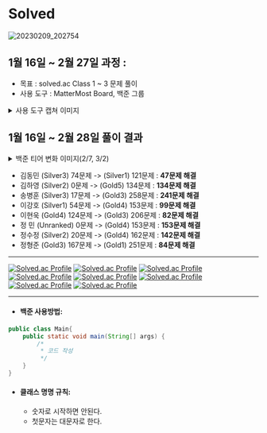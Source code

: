 # Solved
![20230209_202754](https://user-images.githubusercontent.com/92148521/222344952-3174db27-856a-4306-bbb8-e0d8c047d072.jpg)

## 1월 16일 ~ 2월 27일 과정 :
- 목표 : solved.ac Class 1 ~ 3 문제 풀이
- 사용 도구 : MatterMost Board, 백준 그룹
<details>
<summary>사용 도구 캡쳐 이미지</summary>
<div markdown="1">
  <ul>
    <img src="https://user-images.githubusercontent.com/92148521/222338945-1ae31b75-a95d-4ee8-a2b9-b3ca3e5fbfd3.png" width="600" height="300"/>
    <img src="https://user-images.githubusercontent.com/92148521/222338958-05c21c94-d785-4038-9777-84082221f258.png" width="600" height="300"/>
    <img src="https://user-images.githubusercontent.com/92148521/222339057-37980fba-e3c6-4c2f-aafe-d06080a26430.png" width="600" height="450"/>
    <img src="https://user-images.githubusercontent.com/92148521/222339104-78eb6688-56a6-4661-a069-8c02daffce91.png" width="600" height="1000"/>
  </ul>
</div>
</details> 

<!--
![Image Pasted at 2023-3-2 14-10](https://user-images.githubusercontent.com/92148521/222338945-1ae31b75-a95d-4ee8-a2b9-b3ca3e5fbfd3.png){: width="200" height="150"}
![Image Pasted at 2023-3-2 14-11](https://user-images.githubusercontent.com/92148521/222338958-05c21c94-d785-4038-9777-84082221f258.png){: width="200" height="150"}
![image](https://user-images.githubusercontent.com/92148521/222339057-37980fba-e3c6-4c2f-aafe-d06080a26430.png){: width="200" height="150"}
![Image Pasted at 2023-3-2 14-12](https://user-images.githubusercontent.com/92148521/222339104-78eb6688-56a6-4661-a069-8c02daffce91.png){: width="200" height="400"}
-->

## 1월 16일 ~ 2월 28일 풀이 결과  

<details>
<summary>백준 티어 변화 이미지(2/7, 3/2)</summary>
<div markdown="1">
  <ul>
    <img src="https://user-images.githubusercontent.com/92148521/222338624-744e3265-3e70-441b-961c-3b2552ad09c6.png" width="600" height="600"/>
    <img src="https://user-images.githubusercontent.com/92148521/222338640-18fe1d95-26e5-45c9-b948-852c764d8957.png" width="600" height="700"/>
  </ul>
</div>
</details> 

<!--
![1677733643063](https://user-images.githubusercontent.com/92148521/222338624-744e3265-3e70-441b-961c-3b2552ad09c6.png)
![Image Pasted at 2023-3-2 14-09](https://user-images.githubusercontent.com/92148521/222338640-18fe1d95-26e5-45c9-b948-852c764d8957.png)
-->
   
- 김동민 (Silver3) 74문제 -> (Silver1) 121문제 : **47문제 해결**
- 김하영 (Silver2) 0문제 -> (Gold5) 134문제 : **134문제 해결**
- 송병훈 (Silver3) 17문제 -> (Gold3) 258문제 : **241문제 해결**
- 이강호 (Silver1) 54문제 -> (Gold4) 153문제 : **99문제 해결**
- 이현욱 (Gold4) 124문제 -> (Gold3) 206문제 : **82문제 해결**
- 정 민  (Unranked) 0문제 -> (Gold4) 153문제 : **153문제 해결**
- 정수정 (Silver2) 20문제 -> (Gold4) 162문제 : **142문제 해결**
- 정형준 (Gold3) 167문제 -> (Gold1) 251문제 : **84문제 해결**

---

[![Solved.ac Profile](http://mazassumnida.wtf/api/v2/generate_badge?boj=anwjr41)](https://solved.ac/anwjr41)
[![Solved.ac Profile](http://mazassumnida.wtf/api/v2/generate_badge?boj=haha0691)](https://solved.ac/haha0691)
[![Solved.ac Profile](http://mazassumnida.wtf/api/v2/generate_badge?boj=thdqudgns)](https://solved.ac/thdqudgns)
[![Solved.ac Profile](http://mazassumnida.wtf/api/v2/generate_badge?boj=gleehave)](https://solved.ac/gleehave)
[![Solved.ac Profile](http://mazassumnida.wtf/api/v2/generate_badge?boj=dldnr789)](https://solved.ac/dldnr789)
[![Solved.ac Profile](http://mazassumnida.wtf/api/v2/generate_badge?boj=k3371548)](https://solved.ac/k3371548)
[![Solved.ac Profile](http://mazassumnida.wtf/api/v2/generate_badge?boj=worend365)](https://solved.ac/worend365)
[![Solved.ac Profile](http://mazassumnida.wtf/api/v2/generate_badge?boj=wjd5126)](https://solved.ac/wjd5126)

---

- #### 백준 사용방법: 
  
```java
public class Main{
    public static void main(String[] args) {
        /*
         * 코드 작성
         */
    }
}
```

- #### 클래스 명명 규칙:    
  - 숫자로 시작하면 안된다.
  - 첫문자는 대문자로 한다.

<!--
[![Solved.ac Profile](http://mazassumnida.wtf/api/v2/generate_badge?boj=mmnm3)](https://solved.ac/mmnm3)
[![Solved.ac Profile](http://mazassumnida.wtf/api/v2/generate_badge?boj=rkdgus4560)](https://solved.ac/rkdgus4560)
[![Solved.ac Profile](http://mazassumnida.wtf/api/v2/generate_badge?boj=rladmstj14)](https://solved.ac/rladmstj14)
[![Solved.ac Profile](http://mazassumnida.wtf/api/v2/generate_badge?boj=qag331)](https://solved.ac/qag331)
[![Solved.ac Profile](http://mazassumnida.wtf/api/v2/generate_badge?boj=songkey)](https://solved.ac/songkey)
[![Solved.ac Profile](http://mazassumnida.wtf/api/v2/generate_badge?boj=masonmount19)](https://solved.ac/masonmount19)
[![Solved.ac Profile](http://mazassumnida.wtf/api/v2/generate_badge?boj=csg1353)](https://solved.ac/csg1353)
[![Solved.ac Profile](http://mazassumnida.wtf/api/v2/generate_badge?boj=dayoung100)](https://solved.ac/dayoung100)
[![Solved.ac Profile](http://mazassumnida.wtf/api/v2/generate_badge?boj=c0mmedes7)](https://solved.ac/c0mmedes7)
[![Solved.ac Profile](http://mazassumnida.wtf/api/v2/generate_badge?boj=yeongkyo1997)](https://solved.ac/yeongkyo1997)
[![Solved.ac Profile](http://mazassumnida.wtf/api/v2/generate_badge?boj=wnsdud12365)](https://solved.ac/wnsdud12365)
[![Solved.ac Profile](http://mazassumnida.wtf/api/v2/generate_badge?boj=wjdgusaho)](https://solved.ac/wjdgusaho)
[![Solved.ac Profile](http://mazassumnida.wtf/api/v2/generate_badge?boj=trappist96)](https://solved.ac/trappist96)
[![Solved.ac Profile](http://mazassumnida.wtf/api/v2/generate_badge?boj=minseo0421)](https://solved.ac/minseo0421)
[![Solved.ac Profile](http://mazassumnida.wtf/api/v2/generate_badge?boj=uneap)](https://solved.ac/uneap)
[![Solved.ac Profile](http://mazassumnida.wtf/api/v2/generate_badge?boj=ghddbqls)](https://solved.ac/ghddbqls)
[![Solved.ac Profile](http://mazassumnida.wtf/api/v2/generate_badge?boj=suniie)](https://solved.ac/suniie)

<details>
<summary>MEMBER</summary>
<div markdown="1">
  <ul>
    <li><a href="https://github.com/SolvedMaster/Solved/tree/master/rldehdals"><strong>김동민</strong></a></li>
    <li><a href="https://github.com/SolvedMaster/Solved/tree/master/rlagkdud"><strong>김하영</strong></a></li>
    <li><a href="https://github.com/SolvedMaster/Solved/tree/master/%EC%86%A1%EB%B3%91%ED%9B%88"><strong>송병훈</strong></a></li>
    <li><a href="https://github.com/SolvedMaster/Solved/tree/master/dlrkdgh"><strong>이강호</strong></a></li>
    <li><a href="https://github.com/SolvedMaster/Solved/tree/master/dlgusdnr"><strong>이현욱</strong></a></li>
    <li><a href="https://github.com/SolvedMaster/Solved/tree/master/wjdals"><strong>정민</strong></a></li>
    <li><a href="https://github.com/SolvedMaster/Solved/tree/master/wjdtnwjd"><strong>정수정</strong></a></li>
    <li><a href="https://github.com/SolvedMaster/Solved/tree/master/wjdgudwns"><strong>정형준</strong></a></li>
  </ul>
</div>
</details> 
-->
